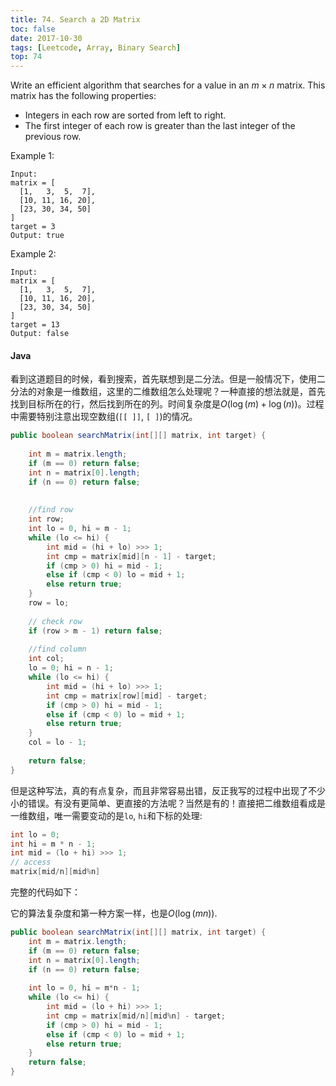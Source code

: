 ```yaml
---
title: 74. Search a 2D Matrix
toc: false
date: 2017-10-30
tags: [Leetcode, Array, Binary Search]
top: 74
---
```




Write an efficient algorithm that searches for a value in an $m \times n$ matrix. This matrix has the following properties:

* Integers in each row are sorted from left to right.
* The first integer of each row is greater than the last integer of the previous row.

Example 1:

```
Input:
matrix = [
  [1,   3,  5,  7],
  [10, 11, 16, 20],
  [23, 30, 34, 50]
]
target = 3
Output: true
```


Example 2:

```
Input:
matrix = [
  [1,   3,  5,  7],
  [10, 11, 16, 20],
  [23, 30, 34, 50]
]
target = 13
Output: false
```

#### Java

看到这道题目的时候，看到搜索，首先联想到是二分法。但是一般情况下，使用二分法的对象是一维数组，这里的二维数组怎么处理呢？一种直接的想法就是，首先找到目标所在的行，然后找到所在的列。时间复杂度是$O(\log(m) + \log(n))$。过程中需要特别注意出现空数组(`[[ ]]`, `[ ]`)的情况。


```Java
public boolean searchMatrix(int[][] matrix, int target) {
   
    int m = matrix.length;
    if (m == 0) return false;
    int n = matrix[0].length;
    if (n == 0) return false;
    
    
    //find row
    int row;
    int lo = 0, hi = m - 1;
    while (lo <= hi) {
        int mid = (hi + lo) >>> 1;
        int cmp = matrix[mid][n - 1] - target;
        if (cmp > 0) hi = mid - 1;
        else if (cmp < 0) lo = mid + 1;
        else return true;
    }
    row = lo;
    
    // check row
    if (row > m - 1) return false;
    
    //find column
    int col;
    lo = 0; hi = n - 1;
    while (lo <= hi) {
        int mid = (hi + lo) >>> 1;
        int cmp = matrix[row][mid] - target;
        if (cmp > 0) hi = mid - 1;
        else if (cmp < 0) lo = mid + 1;
        else return true;
    }
    col = lo - 1;
    
    return false;
}
```

但是这种写法，真的有点复杂，而且非常容易出错，反正我写的过程中出现了不少小的错误。有没有更简单、更直接的方法呢？当然是有的！直接把二维数组看成是一维数组，唯一需要变动的是`lo`, `hi`和下标的处理:

```Java
int lo = 0;
int hi = m * n - 1;
int mid = (lo + hi) >>> 1;
// access
matrix[mid/n][mid%n]
```

完整的代码如下：



它的算法复杂度和第一种方案一样，也是$O(\log(mn))$.


```Java
public boolean searchMatrix(int[][] matrix, int target) {
    int m = matrix.length;
    if (m == 0) return false;
    int n = matrix[0].length;
    if (n == 0) return false;
    
    int lo = 0, hi = m*n - 1;
    while (lo <= hi) {
        int mid = (lo + hi) >>> 1;
        int cmp = matrix[mid/n][mid%n] - target;
        if (cmp > 0) hi = mid - 1;
        else if (cmp < 0) lo = mid + 1;
        else return true;
    }
    return false;
}
```
